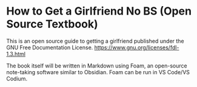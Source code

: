 # How to Get a Girlfriend No BS (Open Source Textbook)
This is an open source guide to getting a girlfriend published under the GNU Free Documentation License.
https://www.gnu.org/licenses/fdl-1.3.html

The book itself will be written in Markdown using Foam, an open-source note-taking software similar to Obsidian. Foam can be run in VS Code/VS Codium.